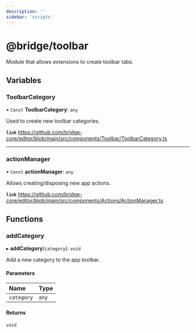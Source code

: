 ```yaml
---
description: ''
sidebar: 'scripts'
---
```


# @bridge/toolbar

Module that allows extensions to create toolbar tabs.

## Variables

### ToolbarCategory

• `Const` **ToolbarCategory**: `any`

Used to create new toolbar categories.

**`link`** https://github.com/bridge-core/editor/blob/main/src/components/Toolbar/ToolbarCategory.ts

___

### actionManager

• `Const` **actionManager**: `any`

Allows creating/disposing new app actions.

**`link`** https://github.com/bridge-core/editor/blob/main/src/components/Actions/ActionManager.ts

## Functions

### addCategory

▸ **addCategory**(`category`): `void`

Add a new category to the app toolbar.

#### Parameters

| Name | Type |
| :------ | :------ |
| `category` | `any` |

#### Returns

`void`
